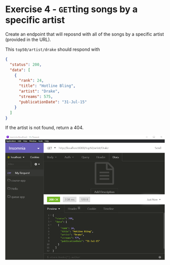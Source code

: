 # Exercise 4 - `GET`ting songs by a specific artist

Create an endpoint that will reposnd with all of the songs by a specific artist (provided in the URL).

This `top50/artist/drake` should respond with

```json
{
  "status": 200,
  "data": [
    {
      "rank": 24,
      "title": "Hotline Bling",
      "artist": "Drake",
      "streams": 575,
      "publicationDate": "31-Jul-15"
    }
  ]
}
```

If the artist is not found, return a 404.

![insomnia ex4](../__lecture/assets/insomnia_songs-artist.png)
